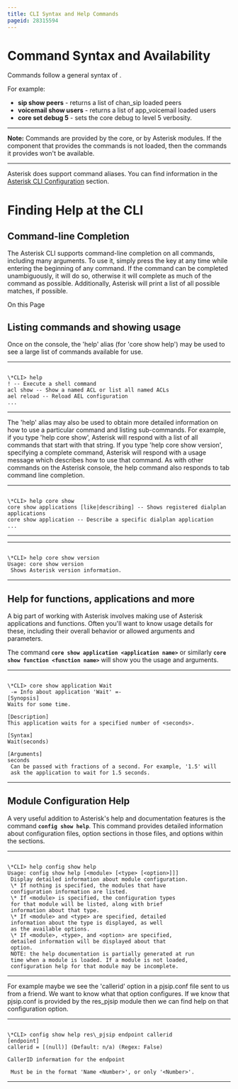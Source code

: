 ```yaml
---
title: CLI Syntax and Help Commands
pageid: 28315594
---
```


Command Syntax and Availability
===============================

Commands follow a general syntax of **<module name> <action type> <parameters>**.

For example:

* **sip show peers** - returns a list of chan\_sip loaded peers
* **voicemail show users** - returns a list of app\_voicemail loaded users
* **core set debug 5** - sets the core debug to level 5 verbosity.




---

**Note:**  Commands are provided by the core, or by Asterisk modules. If the component that provides the commands is not loaded, then the commands it provides won't be available.

  



---


Asterisk does support command aliases. You can find information in the [Asterisk CLI Configuration](/Asterisk-CLI-Configuration) section.

Finding Help at the CLI
=======================

Command-line Completion
-----------------------

The Asterisk CLI supports command-line completion on all commands, including many arguments. To use it, simply press the **<Tab>** key at any time while entering the beginning of any command. If the command can be completed unambiguously, it will do so, otherwise it will complete as much of the command as possible. Additionally, Asterisk will print a list of all possible matches, if possible.

On this Page


Listing commands and showing usage
----------------------------------

Once on the console, the 'help' alias (for 'core show help') may be used to see a large list of commands available for use.




---

  
  


```

\*CLI> help
! -- Execute a shell command
acl show -- Show a named ACL or list all named ACLs
ael reload -- Reload AEL configuration
...

```



---


The 'help' alias may also be used to obtain more detailed information on how to use a particular command and listing sub-commands. For example, if you type 'help core show', Asterisk will respond with a list of all commands that start with that string. If you type 'help core show version', specifying a complete command, Asterisk will respond with a usage message which describes how to use that command. As with other commands on the Asterisk console, the help command also responds to tab command line completion.




---

  
  


```

\*CLI> help core show
core show applications [like|describing] -- Shows registered dialplan applications
core show application -- Describe a specific dialplan application
...

```



---




---

  
  


```

\*CLI> help core show version
Usage: core show version
 Shows Asterisk version information.

```



---


Help for functions, applications and more
-----------------------------------------

A big part of working with Asterisk involves making use of Asterisk applications and functions. Often you'll want to know usage details for these, including their overall behavior or allowed arguments and parameters.

The command  **`core show application <application name>`**  or similarly  **`core show function <function name>`** will show you the usage and arguments.




---

  
  


```

\*CLI> core show application Wait
 -= Info about application 'Wait' =- 
[Synopsis]
Waits for some time.

[Description]
This application waits for a specified number of <seconds>.

[Syntax]
Wait(seconds)

[Arguments]
seconds
 Can be passed with fractions of a second. For example, '1.5' will
 ask the application to wait for 1.5 seconds.

```



---


Module Configuration Help
-------------------------

A very useful addition to Asterisk's help and documentation features is the command **`config show help`**. This command provides detailed information about configuration files, option sections in those files, and options within the sections.




---

  
  


```

\*CLI> help config show help
Usage: config show help [<module> [<type> [<option>]]]
 Display detailed information about module configuration.
 \* If nothing is specified, the modules that have
 configuration information are listed.
 \* If <module> is specified, the configuration types
 for that module will be listed, along with brief
 information about that type.
 \* If <module> and <type> are specified, detailed
 information about the type is displayed, as well
 as the available options.
 \* If <module>, <type>, and <option> are specified,
 detailed information will be displayed about that
 option.
 NOTE: the help documentation is partially generated at run
 time when a module is loaded. If a module is not loaded,
 configuration help for that module may be incomplete.

```



---


For example maybe we see the 'callerid' option in a pjsip.conf file sent to us from a friend. We want to know what that option configures. If we know that pjsip.conf is provided by the res\_pjsip module then we can find help on that configuration option.




---

  
  


```

\*CLI> config show help res\_pjsip endpoint callerid
[endpoint]
callerid = [(null)] (Default: n/a) (Regex: False)

CallerID information for the endpoint

 Must be in the format 'Name <Number>', or only '<Number>'. 

```



---


